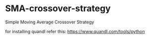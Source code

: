# SMA-crossover-strategy
Simple Moving Average Crossover Strategy

for installing quandl refer this:
https://www.quandl.com/tools/python

